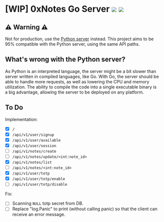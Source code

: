 # [WIP] 0xNotes Go Server ![](https://img.shields.io/github/go-mod/go-version/get0xNotes/server) ![](https://img.shields.io/badge/stability-wip-lightgrey)

## ⚠️ Warning ⚠️

Not for production, use the [Python server](https://github.com/get0xNotes/0xNotes/tree/server) instead. This project aims to be 95% compatible with the Python server, using the same API paths.

## What's wrong with the Python server?

As Python is an interpreted language, the server might be a bit slower than server written in compiled languages, like Go. With Go, the server should be able to handle more requests, as well as lowering the CPU and memory utilization. The ability to compile the code into a single executable binary is a big advantage, allowing the server to be deployed on any platform.

## To Do

Implementation:
- [x] `/`
- [x] `/api/v1/user/signup`
- [x] `/api/v1/user/available`
- [x] `/api/v1/user/session`
- [ ] `/api/v1/notes/create`
- [ ] `/api/v1/notes/update/<int:note_id>`
- [x] `/api/v1/notes/list`
- [ ] `/api/v1/notes/<int:note_id>`
- [x] `/api/v1/user/totp`
- [x] `/api/v1/user/totp/enable`
- [ ] `/api/v1/user/totp/disable`

Fix:
- [ ] Scanning `NULL` totp secret from DB.
- [ ] Replace "log.Panic" to print (without calling panic) so that the client can receive an error message.
